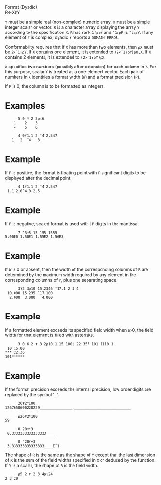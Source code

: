 <div class="heading">
  <div class="name">Format (Dyadic)</div>
  <div class="command">R←X⍕Y</div>
</div>

`Y` must be a simple real (non-complex) numeric array.  `X` must be a simple integer scalar or vector.  `R` is a character array displaying the array `Y` according to the specification `X`.  `R` has rank `1⌈⍴⍴Y` and `¯1↓⍴R` is `¯1↓⍴Y`. If any element of `Y` is complex, dyadic `⍕` reports a `DOMAIN ERROR`.

Conformability requires that if `X` has more than two elements, then `⍴X` must be `2×¯1↑⍴Y`. If `X` contains one element, it is extended to `(2×¯1↑⍴Y)⍴0,X`.  If `X` contains 2 elements, it is extended to `(2×¯1↑⍴Y)⍴X`.

`X` specifies two numbers (possibly after extension) for each column in `Y`.  For this purpose, scalar `Y` is treated as a one-element vector.  Each pair of numbers in `X` identifies a format width (`W`) and a format precision (`P`).

If `P` is 0, the column is to be formatted as integers.

# Examples
```apl
      5 0 ⍕ 2 3⍴⍳6
    1    2    3
    4    5    6
 
      4 0⍕1.1 2 ¯4 2.547
   1   2  ¯4   3
```

# Example

If `P` is positive, the format is floating point with `P` significant digits to be displayed after the decimal point.
```apl
      4 1⍕1.1 2 ¯4 2.547
 1.1 2.0¯4.0 2.5
```

# Example

If `P` is negative, scaled format is used with `|P` digits in the mantissa.
```apl
      7 ¯3⍕5 15 155 1555
5.00E0 1.50E1 1.55E2 1.56E3
```

# Example

If `W` is 0 or absent, then the width of the corresponding columns of `R` are determined by the maximum width required by any element in the corresponding columns of `Y`, plus one separating space.
```apl
      3⍕2 3⍴10 15.2346 ¯17.1 2 3 4
 10.000 15.235 ¯17.100
  2.000  3.000   4.000
```

# Example

If a formatted element exceeds its specified field width when `W>`0, the field width for that element is filled with asterisks.
```apl
      3 0 6 2 ⍕ 3 2⍴10.1 15 1001 22.357 101 1110.1
 10 15.00
*** 22.36
101******
```

# Example

If the format precision exceeds the internal precision, low order digits are replaced by the symbol '`_`'.
```apl
      26⍕2*100
1267650600228229_______________.__________________________
 
      ⍴26⍕2*100
59
 
      0 20⍕÷3
 0.3333333333333333____
 
      0 ¯20⍕÷3
 3.333333333333333____E¯1
```

The shape of `R` is the same as the shape of `Y` except that the last dimension of `R` is the sum of the field widths specified in `X` or deduced by the function.  If `Y` is a scalar, the shape of `R` is the field width.
```apl
      ⍴5 2 ⍕ 2 3 4⍴⍳24
2 3 20
```
